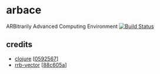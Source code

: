 # arbace
ARBitrarily Advanced Computing Environment
[![Build Status](https://travis-ci.org/bodza/arbace.svg?branch=master)](https://travis-ci.org/bodza/arbace)
## credits
- [clojure](https://github.com/clojure/clojure) [[0592567](https://github.com/clojure/clojure/commit/0592567e000e0f986834abe661a0a15d3a57178c)]
- [rrb-vector](https://github.com/clojure/core.rrb-vector) [[88c605a](https://github.com/clojure/core.rrb-vector/commit/88c605a72f1176813ca71d664275d480285f634e)]

